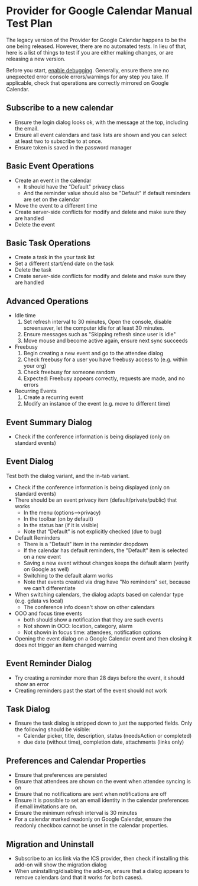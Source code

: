 Provider for Google Calendar Manual Test Plan
=============================================

The legacy version of the Provider for Google Calendar happens to be the one
being released. However, there are no automated tests. In lieu of that, here is
a list of things to test if you are either making changes, or are releasing a
new version.

Before you start, [enable debugging](https://github.com/kewisch/gdata-provider/wiki#enabling-debugging). 
Generally, ensure there are no unepxected error console errors/warnings for any
step you take. If applicable, check that operations are correctly mirrored on 
Google Calendar.

## Subscribe to a new calendar
* Ensure the login dialog looks ok, with the message at the top, including the email.
* Ensure all event calendars and task lists are shown and you can select at least two to subscribe to at once.
* Ensure token is saved in the password manager

## Basic Event Operations
* Create an event in the calendar
  * It should have the "Default" privacy class
  * And the reminder value should also be "Default" if default reminders are set on the calendar
* Move the event to a different time
* Create server-side conflicts for modify and delete and make sure they are handled
* Delete the event

## Basic Task Operations
* Create a task in the your task list
* Set a different start/end date on the task
* Delete the task
* Create server-side conflicts for modify and delete and make sure they are handled

## Advanced Operations
* Idle time
  1. Set refresh interval to 30 minutes, Open the console, disable screensaver, let the computer idle for at least 30 minutes.
  2. Ensure messages such as "Skipping refresh since user is idle"
  3. Move mouse and become active again, ensure next sync succeeds
* Freebusy
  1. Begin creating a new event and go to the attendee dialog
  2. Check freebusy for a user you have freebusy access to (e.g. within your org)
  3. Check freebusy for someone random
  4. Expected: Freebusy appears correctly, requests are made, and no errors
* Recurring Events
  1. Create a recurring event
  2. Modify an instance of the event (e.g. move to different time)

## Event Summary Dialog
* Check if the conference information is being displayed (only on standard events)

## Event Dialog
Test both the dialog variant, and the in-tab variant.

* Check if the conference information is being displayed (only on standard events)
* There should be an event privacy item (default/private/public) that works
  * In the menu  (options-->privacy)
  * In the toolbar (on by default)
  * In the status bar (if it is visible)
  * Note that "Default" is not explicitly checked (due to bug)
* Default Reminders
  * There is a "Default" item in the reminder dropdown
  * If the calendar has default reminders, the "Default" item is selected on a new event
  * Saving a new event without changes keeps the default alarm (verify on Google as well)
  * Switching to the default alarm works
  * Note that events created via drag have "No reminders" set, because we can't differentiate
* When switching calendars, the dialog adapts based on calendar type (e.g. gdata vs local)
  * The conference info doesn't show on other calendars
* OOO and focus time events
  * both should show a notification that they are such events
  * Not shown in OOO: location, category, alarm
  * Not showin in focus time: attendees, notification options
* Opening the event dialog on a Google Calendar event and then closing it does not trigger an item changed warning

## Event Reminder Dialog
* Try creating a reminder more than 28 days before the event, it should show an error
* Creating reminders past the start of the event should not work

## Task Dialog
* Ensure the task dialog is stripped down to just the supported fields. Only the following should be visible:
  * Calendar picker, title, description, status (needsAction or completed)
  * due date (without time), completion date, attachments (links only)

## Preferences and Calendar Properties
* Ensure that preferences are persisted
* Ensure that attendees are shown on the event when attendee syncing is on
* Ensure that no notifications are sent when notifications are off
* Ensure it is possible to set an email identity in the calendar preferences if email invitations are on.
* Ensure the minimum refresh interval is 30 minutes
* For a calendar marked readonly on Google Calendar, ensure the readonly checkbox cannot be unset in the calendar properties.

## Migration and Uninstall
* Subscribe to an ics link via the ICS provider, then check if installing this add-on will show the migration dialog
* When uninstalling/disabling the add-on, ensure that a dialog appears to remove calendars (and that it works for both cases).
